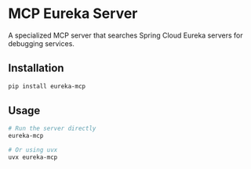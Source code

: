 # MCP Eureka Server

A specialized MCP server that searches Spring Cloud Eureka servers for debugging services.

## Installation

```bash
pip install eureka-mcp
```

## Usage

```bash
# Run the server directly
eureka-mcp

# Or using uvx
uvx eureka-mcp
``` 